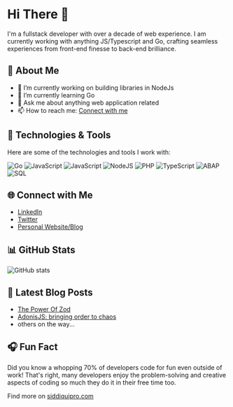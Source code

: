 # Hi There 👋
I'm a fullstack developer with over a decade of web experience. I am currently working with anything JS/Typescript and Go, crafting seamless experiences from front-end finesse to back-end brilliance.

## 🚀 About Me

- 🔭 I’m currently working on building libraries in NodeJs
- 🌱 I’m currently learning Go
- 💬 Ask me about anything web application related
- 📫 How to reach me: [Connect with me](#-connect-with-me)


## 🔧 Technologies & Tools

Here are some of the technologies and tools I work with:

![Go](https://img.shields.io/badge/Go-0077B5?&logo=go)
![JavaScript](https://img.shields.io/badge/-JavaScript-aqua?&logo=JavaScript)
![JavaScript](https://img.shields.io/badge/-VueJS-aqua?&logo=Vue.js)
![NodeJS](https://img.shields.io/badge/-NodeJs-aqua?&logo=node.js)
![PHP](https://img.shields.io/badge/-PHP-aqua?&logo=PHP)
![TypeScript](https://img.shields.io/badge/-TypeScript-aqua?&logo=TypeScript)
![ABAP](https://img.shields.io/badge/-ABAP-aqua?&logo=SAP)
![SQL](https://img.shields.io/badge/-SQL-aqua?&logo=MySQL)



## 🌐 Connect with Me

- [LinkedIn](https://www.linkedin.com/in/siddiquipro/)
- [Twitter](https://twitter.com/siddiqui_pro)
- [Personal Website/Blog](https://www.siddiquipro.com/)

## 📊 GitHub Stats

![GitHub stats](https://github-readme-stats.vercel.app/api?username=siddiquipro&show_icons=true&theme=radical&show=reviews,prs_merged,prs_merged_percentage)



## 📝 Latest Blog Posts
- [The Power Of Zod](https://www.siddiquipro.com/blogs/the-power-of-zod/)
- [AdonisJS: bringing order to chaos](https://www.siddiquipro.com/blogs/adonisjs-order-in-chaos/)
- others on the way...
## 🎧 Fun Fact

Did you know a whopping 70% of developers code for fun even outside of work! That's right, many developers enjoy the problem-solving and creative aspects of coding so much they do it in their free time too.

Find more on [siddiquipro.com](https://www.siddiquipro.com/) 
